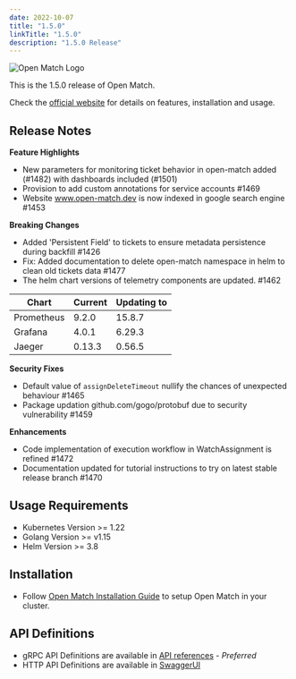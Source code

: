 ```yaml
---
date: 2022-10-07
title: "1.5.0"
linkTitle: "1.5.0"
description: "1.5.0 Release"
---
```


![Open Match Logo](../../../../../images/logo-with-name.png)

This is the 1.5.0 release of Open Match.

Check the [official website](https://open-match.dev) for details on features, installation and usage.

Release Notes
-------------

**Feature Highlights**
- New parameters for monitoring ticket behavior in open-match added (#1482) with dashboards included (#1501)
- Provision to add custom annotations for service accounts #1469
- Website www.open-match.dev is now indexed in google search engine #1453 

**Breaking Changes**
- Added 'Persistent Field' to tickets to ensure metadata persistence during backfill #1426  
- Fix: Added documentation to delete open-match namespace in helm to clean old tickets data #1477 
- The helm chart versions of telemetry components are updated. #1462 

Chart | Current  | Updating to
------------- | ------------- | -------------
Prometheus | 9.2.0 | 15.8.7
Grafana | 4.0.1 | 6.29.3
Jaeger | 0.13.3 | 0.56.5


**Security Fixes**
- Default value of `assignDeleteTimeout` nullify the chances of unexpected behaviour #1465 
- Package updation github.com/gogo/protobuf due to security vulnerability #1459 

**Enhancements**
- Code implementation of execution workflow in WatchAssignment is refined #1472 
- Documentation updated for tutorial instructions to try on latest stable release branch #1470 

Usage Requirements
-------------
- Kubernetes Version >= 1.22
- Golang Version >= v1.15
- Helm Version >= 3.8

Installation
------------

* Follow [Open Match Installation Guide](https://open-match.dev/site/docs/installation/) to setup Open Match in your cluster.

API Definitions
------------

- gRPC API Definitions are available in [API references](https://open-match.dev/site/docs/reference/api/) - _Preferred_
- HTTP API Definitions are available in [SwaggerUI](https://open-match.dev/site/swaggerui/index.html)
